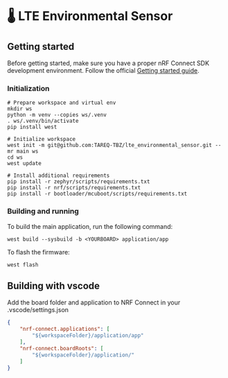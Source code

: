 # 🌡️ LTE Environmental Sensor

## Getting started

Before getting started, make sure you have a proper nRF Connect SDK development environment.
Follow the official
[Getting started guide](https://developer.nordicsemi.com/nRF_Connect_SDK/doc/latest/nrf/getting_started.html).

### Initialization

```shell
# Prepare workspace and virtual env
mkdir ws
python -m venv --copies ws/.venv
. ws/.venv/bin/activate
pip install west

# Initialize workspace
west init -m git@github.com:TAREQ-TBZ/lte_environmental_sensor.git --mr main ws
cd ws
west update

# Install additional requirements
pip install -r zephyr/scripts/requirements.txt
pip install -r nrf/scripts/requirements.txt
pip install -r bootloader/mcuboot/scripts/requirements.txt
```

### Building and running

To build the main application, run the following command:

```shell
west build --sysbuild -b <YOURBOARD> application/app
```

To flash the firmware:

```shell
west flash
```

## Building with vscode

Add the board folder and application to NRF Connect in your .vscode/settings.json

```json
{
    "nrf-connect.applications": [
        "${workspaceFolder}/application/app"
    ],
    "nrf-connect.boardRoots": [
        "${workspaceFolder}/application/"
    ]
}
```
